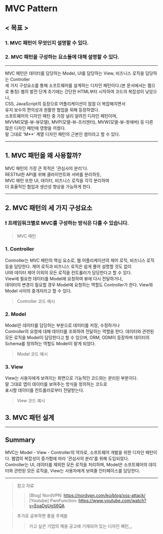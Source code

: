 # MVC Pattern

## < 목표 >
### 1. MVC 패턴이 무엇인지 설명할 수 있다.
### 2. MVC 패턴을 구성하는 요소들에 대해 설명할 수 있다.

---

MVC 패턴은 데이터를 담당하는 Model, UI를 담당하는 View, 비즈니스 로직을 담당하는 Controller   
세 가지 구성요소를 통해 소프트웨어를 설계하는 디자인 패턴이다.(본 문서에서는 웹으로 통칭)
웹의 발전 단계 초기에는 간단한 HTML부터 시작하여 코드의 복잡성이 낮았으나,   
CSS, JavaScript의 등장으로 어플리케이션이 점점 더 복잡해지면서   
유지 보수의 편의성과 원활한 협업을 위해 등장하였다.   
소프트웨어의 디자인 패턴 중 가장 널리 알려진 디자인 패턴이며,   
MVVM(모델-뷰-뷰모델), MVP(모델-뷰-프리젠터), MVW(모델-뷰-왓에버) 등 다른 많은 디자인 패턴에 영향을 끼쳤다.   
말 그대로 'M**' 계열 디자인 패턴의 근본인 셈이라고 할 수 있다.

---

## 1. MVC 패턴을 왜 사용할까?
MVC 패턴의 가장 큰 목적은 '관심사의 분리'다.   
RESTful한 API를 위해 클라이언트와 서버를 분리하듯,   
MVC 패턴 또한 UI, 데이터, 비즈니스 로직을 각각 분리하여   
더 효율적인 협업과 생산성 향상을 가능하게 한다.   

---

## 2. MVC 패턴의 세 가지 구성요소
### ❗ 프레임워크별로 MVC를 구성하는 방식은 다를 수 있습니다.
> MVC 패턴
>> 
### 1. Controller
Controller는 MVC 패턴의 핵심 요소로,
웹 어플리케이션의 제어 로직, 비즈니스 로직 등을 담당한다.
제어 로직과 비즈니스 로직은 쉽게 풀어 설명할 것도 없이   
UI와 데이터 제어 이외의 모든 로직을 컨트롤러가 담당한다고 할 수 있다.   
View에 필요한 데이터를 Model에 요청하여 뷰에 다시 전달하거나,   
데이터의 변경이 필요할 경우 Model에 요청하는 역할도 Controller가 한다.
View와 Model 사이의 중개자라고 할 수 있다.
> Controller 코드 예시
>> 

### 2. Model
Model은 데이터를 담당하는 부분으로 데이터를 저장, 수정하거나   
Controller의 요청에 대해 데이터를 조회하여 전달하는 역할을 한다.
데이터와 관련된 모든 로직을 Model이 담당한다고 할 수 있으며,
ORM, ODM이 등장하며 데이터의 Schema를 정의하는 역할도 Model이 맡게 되었다.
> Model 코드 예시
>> 

### 3. View
View는 사용자에게 보여지는 화면으로 기능적인 코드와는 분리된 부분이다.   
말 그대로 앱이 데이터를 보여주는 방식을 정의하는 코드로   
표시할 데이터를 컨트롤러로부터 전달받는다.   
> View 코드 예시
>> 

## 3. MVC 패턴 설계 

---

## Summary
MVC는 Model - View - Controller의 약자로, 소프트웨어 개발을 위한 디자인 패턴이다.
웹앱의 복잡성이 증가함에 따라 '관심사의 분리'를 위해 도입되었다.   
Controller는 UI, 데이터를 제외한 모든 로직을 처리하며,
Model은 소프트웨어의 데이터와 관련된 모든 로직을,
View는 사용자에게 보여줄 인터페이스를 담당한다.


---

> 참고 자료
>> [Blog] NordVPN: https://nordvpn.com/ko/blog/xss-attack/      
>> [Youtube] PwnFunction: https://www.youtube.com/watch?v=EoaDgUgS6QA 

> 추가로 공부하면 좋을 주제들
>> 가고 싶은 기업의 채용 공고에 기재되어 있는 디자인 패턴,,,
